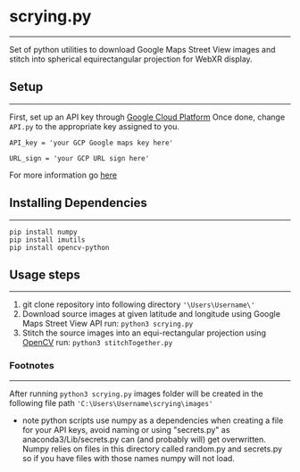 # scrying.py
-------------------------
Set of python utilities to download Google Maps Street View images and stitch into spherical equirectangular projection for WebXR display.

## Setup
-------------------------
First, set up an API key through [Google Cloud Platform](https://cloud.google.com/api-keys/docs/get-started-api-keys)
Once done, change `API.py` to the appropriate key assigned to you.

```
API_key = 'your GCP Google maps key here'

URL_sign = 'your GCP URL sign here'
```

For more information go [here](https://cloud.google.com/api-keys/docs/create-manage-api-keys)


## Installing Dependencies
-------------------------

```
pip install numpy
pip install imutils
pip install opencv-python
```

## Usage steps
-------------------------
1. git clone repository into following directory ```'\Users\Username\'``` 
2. Download source images at given latitude and longitude using Google Maps Street View API run:
```python3 scrying.py```
3. Stitch the source images into an equi-rectangular projection using [OpenCV](https://pypi.org/project/opencv-python/) run:
```python3 stitchTogether.py```

### Footnotes
-------------------------
After running ```python3 scrying.py``` images folder will be created in the following file path ```'C:\Users\Username\scrying\images'```

* note python scripts use numpy as a dependencies when creating a file for your API keys, avoid naming or using "secrets.py" 
as anaconda3/Lib/secrets.py can (and probably will) get overwritten. Numpy relies on files in this directory called random.py and secrets.py so if you have files with those names numpy will not load.
